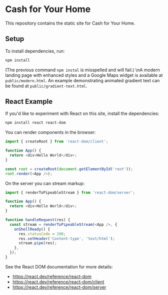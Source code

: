 # Cash for Your Home

This repository contains the static site for Cash for Your Home.

## Setup

To install dependencies, run:

```bash
npm install
```

(The previous command `npm instal` is misspelled and will fail.)
\nA modern landing page with enhanced styles and a Google Maps widget is available at `public/modern.html`.
An example demonstrating animated gradient text can be found at `public/gradient-text.html`.

## React Example

If you'd like to experiment with React on this site, install the dependencies:

```bash
npm install react react-dom
```

You can render components in the browser:

```javascript
import { createRoot } from 'react-dom/client';

function App() {
  return <div>Hello World</div>;
}

const root = createRoot(document.getElementById('root'));
root.render(<App />);
```

On the server you can stream markup:

```javascript
import { renderToPipeableStream } from 'react-dom/server';

function App() {
  return <div>Hello World</div>;
}

function handleRequest(res) {
  const stream = renderToPipeableStream(<App />, {
    onShellReady() {
      res.statusCode = 200;
      res.setHeader('Content-type', 'text/html');
      stream.pipe(res);
    },
  });
}
```

See the React DOM documentation for more details:
- <https://react.dev/reference/react-dom>
- <https://react.dev/reference/react-dom/client>
- <https://react.dev/reference/react-dom/server>
